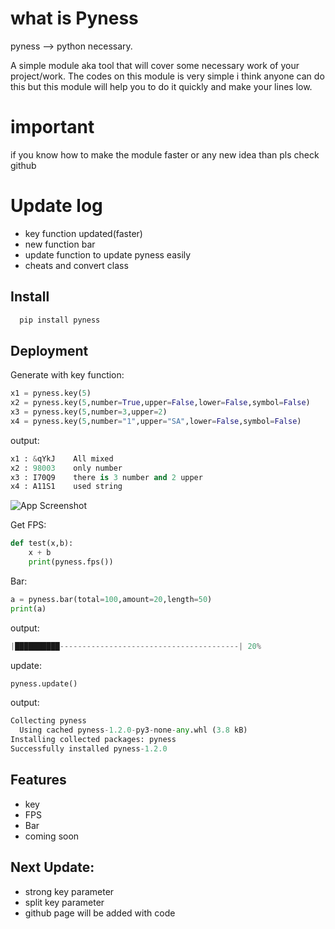 
# what is Pyness
pyness --> python necessary.

A simple module aka tool that will cover some necessary work of your project/work.
The codes on this module is very simple i think anyone can do this but this module will help you to do it quickly and make your lines low.
# important
if you know how to make the module faster or any new idea than pls check github 
# Update log
- key function updated(faster)
- new function bar
- update function to update pyness easily
- cheats and convert class

## Install

```bash
  pip install pyness
```


## Deployment

Generate with key function:
```python
x1 = pyness.key(5)
x2 = pyness.key(5,number=True,upper=False,lower=False,symbol=False)
x3 = pyness.key(5,number=3,upper=2)
x4 = pyness.key(5,number="1",upper="SA",lower=False,symbol=False)
```
output:
```python
x1 : &qYkJ    All mixed
x2 : 98003    only number
x3 : I70Q9    there is 3 number and 2 upper
x4 : A11S1    used string
```
![App Screenshot](https://images.unsplash.com/photo-1662092565345-9c8a00d6b2ac?ixlib=rb-1.2.1&ixid=MnwxMjA3fDB8MHxwaG90by1wYWdlfHx8fGVufDB8fHx8&auto=format&fit=crop&w=2770&q=80)

Get FPS:
```python
def test(x,b):
    x + b
    print(pyness.fps())
```
Bar:
```python
a = pyness.bar(total=100,amount=20,length=50)
print(a)
```
output:
```python
|██████████----------------------------------------| 20%
```
update:
```python
pyness.update()
```
output:
```python
Collecting pyness
  Using cached pyness-1.2.0-py3-none-any.whl (3.8 kB)
Installing collected packages: pyness
Successfully installed pyness-1.2.0
```
## Features
- key
- FPS
- Bar
- coming soon

## Next Update:
- strong key parameter
- split key parameter
- github page will be added with code